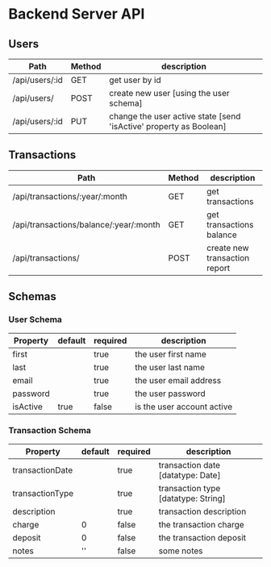 # Backend Server API

## Users


Path | Method | description
-------|------|------------
/api/users/:id | GET | get user by id
/api/users/ | POST | create new user [using the user schema]
/api/users/:id | PUT | change the user active state [send 'isActive' property as Boolean]


## Transactions

Path | Method | description
-------|------|------------
/api/transactions/:year/:month | GET | get transactions
/api/transactions/balance/:year/:month | GET | get transactions balance
/api/transactions/ | POST | create new transaction report

## Schemas

### User Schema

Property | default | required | description
---------|---------|----------|------------
first | | true | the user first name
last | | true | the user last name
email | | true | the user email address
password | | true | the user password
isActive | true | false | is the user account active

### Transaction Schema

Property | default | required | description
---------|---------|----------|------------
transactionDate | | true | transaction date [datatype: Date]
transactionType | | true | transaction type [datatype: String]
description | | true | transaction description
charge | 0 | false | the transaction charge
deposit | 0 | false | the transaction deposit
notes | '' | false | some notes